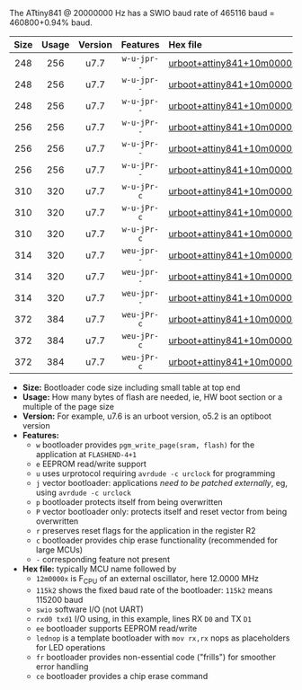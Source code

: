 The ATtiny841 @ 20000000 Hz has a SWIO baud rate of 465116 baud = 460800+0.94% baud.

|Size|Usage|Version|Features|Hex file|
|:-:|:-:|:-:|:-:|:--|
|248|256|u7.7|`w-u-jpr--`|[urboot+attiny841+10m0000x++230k4_swio_rxa2_txa1_lednop.hex](https://raw.githubusercontent.com/stefanrueger/urboot.hex/main/mcus/attiny841/external_oscillator/fcpu+10m0000_Hz/br++230k4_bps/urboot+attiny841+10m0000x++230k4_swio_rxa2_txa1_lednop.hex)|
|248|256|u7.7|`w-u-jpr--`|[urboot+attiny841+10m0000x++230k4_swio_rxa4_txa5_lednop.hex](https://raw.githubusercontent.com/stefanrueger/urboot.hex/main/mcus/attiny841/external_oscillator/fcpu+10m0000_Hz/br++230k4_bps/urboot+attiny841+10m0000x++230k4_swio_rxa4_txa5_lednop.hex)|
|248|256|u7.7|`w-u-jpr--`|[urboot+attiny841+10m0000x++230k4_swio_rxb2_txa7_lednop.hex](https://raw.githubusercontent.com/stefanrueger/urboot.hex/main/mcus/attiny841/external_oscillator/fcpu+10m0000_Hz/br++230k4_bps/urboot+attiny841+10m0000x++230k4_swio_rxb2_txa7_lednop.hex)|
|256|256|u7.7|`w-u-jPr--`|[urboot+attiny841+10m0000x++230k4_swio_rxa2_txa1.hex](https://raw.githubusercontent.com/stefanrueger/urboot.hex/main/mcus/attiny841/external_oscillator/fcpu+10m0000_Hz/br++230k4_bps/urboot+attiny841+10m0000x++230k4_swio_rxa2_txa1.hex)|
|256|256|u7.7|`w-u-jPr--`|[urboot+attiny841+10m0000x++230k4_swio_rxa4_txa5.hex](https://raw.githubusercontent.com/stefanrueger/urboot.hex/main/mcus/attiny841/external_oscillator/fcpu+10m0000_Hz/br++230k4_bps/urboot+attiny841+10m0000x++230k4_swio_rxa4_txa5.hex)|
|256|256|u7.7|`w-u-jPr--`|[urboot+attiny841+10m0000x++230k4_swio_rxb2_txa7.hex](https://raw.githubusercontent.com/stefanrueger/urboot.hex/main/mcus/attiny841/external_oscillator/fcpu+10m0000_Hz/br++230k4_bps/urboot+attiny841+10m0000x++230k4_swio_rxb2_txa7.hex)|
|310|320|u7.7|`w-u-jPr-c`|[urboot+attiny841+10m0000x++230k4_swio_rxa2_txa1_lednop_fr_ce.hex](https://raw.githubusercontent.com/stefanrueger/urboot.hex/main/mcus/attiny841/external_oscillator/fcpu+10m0000_Hz/br++230k4_bps/urboot+attiny841+10m0000x++230k4_swio_rxa2_txa1_lednop_fr_ce.hex)|
|310|320|u7.7|`w-u-jPr-c`|[urboot+attiny841+10m0000x++230k4_swio_rxa4_txa5_lednop_fr_ce.hex](https://raw.githubusercontent.com/stefanrueger/urboot.hex/main/mcus/attiny841/external_oscillator/fcpu+10m0000_Hz/br++230k4_bps/urboot+attiny841+10m0000x++230k4_swio_rxa4_txa5_lednop_fr_ce.hex)|
|310|320|u7.7|`w-u-jPr-c`|[urboot+attiny841+10m0000x++230k4_swio_rxb2_txa7_lednop_fr_ce.hex](https://raw.githubusercontent.com/stefanrueger/urboot.hex/main/mcus/attiny841/external_oscillator/fcpu+10m0000_Hz/br++230k4_bps/urboot+attiny841+10m0000x++230k4_swio_rxb2_txa7_lednop_fr_ce.hex)|
|314|320|u7.7|`weu-jpr--`|[urboot+attiny841+10m0000x++230k4_swio_rxa2_txa1_ee_lednop.hex](https://raw.githubusercontent.com/stefanrueger/urboot.hex/main/mcus/attiny841/external_oscillator/fcpu+10m0000_Hz/br++230k4_bps/urboot+attiny841+10m0000x++230k4_swio_rxa2_txa1_ee_lednop.hex)|
|314|320|u7.7|`weu-jpr--`|[urboot+attiny841+10m0000x++230k4_swio_rxa4_txa5_ee_lednop.hex](https://raw.githubusercontent.com/stefanrueger/urboot.hex/main/mcus/attiny841/external_oscillator/fcpu+10m0000_Hz/br++230k4_bps/urboot+attiny841+10m0000x++230k4_swio_rxa4_txa5_ee_lednop.hex)|
|314|320|u7.7|`weu-jpr--`|[urboot+attiny841+10m0000x++230k4_swio_rxb2_txa7_ee_lednop.hex](https://raw.githubusercontent.com/stefanrueger/urboot.hex/main/mcus/attiny841/external_oscillator/fcpu+10m0000_Hz/br++230k4_bps/urboot+attiny841+10m0000x++230k4_swio_rxb2_txa7_ee_lednop.hex)|
|372|384|u7.7|`weu-jPr-c`|[urboot+attiny841+10m0000x++230k4_swio_rxa2_txa1_ee_lednop_fr_ce.hex](https://raw.githubusercontent.com/stefanrueger/urboot.hex/main/mcus/attiny841/external_oscillator/fcpu+10m0000_Hz/br++230k4_bps/urboot+attiny841+10m0000x++230k4_swio_rxa2_txa1_ee_lednop_fr_ce.hex)|
|372|384|u7.7|`weu-jPr-c`|[urboot+attiny841+10m0000x++230k4_swio_rxa4_txa5_ee_lednop_fr_ce.hex](https://raw.githubusercontent.com/stefanrueger/urboot.hex/main/mcus/attiny841/external_oscillator/fcpu+10m0000_Hz/br++230k4_bps/urboot+attiny841+10m0000x++230k4_swio_rxa4_txa5_ee_lednop_fr_ce.hex)|
|372|384|u7.7|`weu-jPr-c`|[urboot+attiny841+10m0000x++230k4_swio_rxb2_txa7_ee_lednop_fr_ce.hex](https://raw.githubusercontent.com/stefanrueger/urboot.hex/main/mcus/attiny841/external_oscillator/fcpu+10m0000_Hz/br++230k4_bps/urboot+attiny841+10m0000x++230k4_swio_rxb2_txa7_ee_lednop_fr_ce.hex)|

- **Size:** Bootloader code size including small table at top end
- **Usage:** How many bytes of flash are needed, ie, HW boot section or a multiple of the page size
- **Version:** For example, u7.6 is an urboot version, o5.2 is an optiboot version
- **Features:**
  + `w` bootloader provides `pgm_write_page(sram, flash)` for the application at `FLASHEND-4+1`
  + `e` EEPROM read/write support
  + `u` uses urprotocol requiring `avrdude -c urclock` for programming
  + `j` vector bootloader: applications *need to be patched externally*, eg, using `avrdude -c urclock`
  + `p` bootloader protects itself from being overwritten
  + `P` vector bootloader only: protects itself and reset vector from being overwritten
  + `r` preserves reset flags for the application in the register R2
  + `c` bootloader provides chip erase functionality (recommended for large MCUs)
  + `-` corresponding feature not present
- **Hex file:** typically MCU name followed by
  + `12m0000x` is F<sub>CPU</sub> of an external oscillator, here 12.0000 MHz
  + `115k2` shows the fixed baud rate of the bootloader: `115k2` means 115200 baud
  + `swio` software I/O (not UART)
  + `rxd0 txd1` I/O using, in this example, lines RX `D0` and TX `D1`
  + `ee` bootloader supports EEPROM read/write
  + `lednop` is a template bootloader with `mov rx,rx` nops as placeholders for LED operations
  + `fr` bootloader provides non-essential code ("frills") for smoother error handling
  + `ce` bootloader provides a chip erase command
